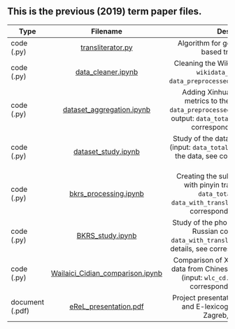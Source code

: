 ## This is the previous (2019) term paper files.

| Type        | Filename           | Description  |
| ------------- |:-------------:| :-----:|
| code (.py) | [transliterator.py](../../blob/master/2019/transliterator.py) | Algorithm for generation of Xinhua-based transliterations |
| code (.py) | [data_cleaner.ipynb](../../blob/master/2019/data_cleaner.ipynb) | Cleaning the Wikidata raw data (input: `wikidata_source`, output: `data_preprocessed_with_duplicates.csv`) |
| code (.py) | [dataset_aggregation.ipynb](../../blob/master/2019/dataset_aggregation.ipynb) | Adding Xinhua transliteration and metrics to the clean data (input: `data_preprocessed_with_duplicates.csv`, output: `data_total.csv`). For details, see corresponding [README](../../blob/master/data) file |
| code (.py) | [dataset_study.ipynb](../../blob/master/2019/dataset_study.ipynb) | Study of the dataset, many plots inside (input: `data_total.csv`). For details about the data, see corresponding [README](../../blob/master/data) file |
| code (.py) | [bkrs_processing.ipynb](../../blob/master/2019/bkrs_processing.ipynb) | Creating the subset of proper names with pinyin transcriptions (input: `data_total.csv`, output: `data_with_translit.csv`, for details, see corresponding [README](../../blob/master/data) file) |
| code (.py) | [BKRS_study.ipynb](../../blob/master/2019/BKRS_study.ipynb) | Study of the phonetic adaptation of the Russian consonants (input: `data_with_translit.csv`, `wlc_cd.csv`, for details, see corresponding [README](../../blob/master/data) file) |
| code (.py) | [Wailaici_Cidian_comparison.ipynb](../../blob/master/2019/Wailaici_Cidian_comparison.ipynb) | Comparison of Xinhua prescriptions to data from Chinese Loanword Dictionary (input: `wlc_cd.csv`, for details, see corresponding [README](../../blob/master/data) file) |
| document (.pdf) | [eReL_presentation.pdf](../../blob/master/2019/eReL_presentation.pdf) | Project presentation on "E-dictionaries and E-lexicography" conference, Zagreb, 11.05.2019|

